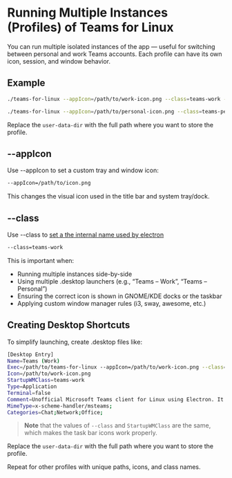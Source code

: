 # Running Multiple Instances (Profiles) of Teams for Linux

You can run multiple isolated instances of the app — useful for switching
between personal and work Teams accounts. Each profile can have its own icon,
session, and window behavior.

## Example

```bash
./teams-for-linux --appIcon=/path/to/work-icon.png --class=teams-work --user-data-dir=/home/user/.config/teams-profile-work
```

```bash
./teams-for-linux --appIcon=/path/to/personal-icon.png --class=teams-personal --user-data-dir=/home/user/.config/teams-profile-personal
```

Replace the `user-data-dir` with the full path where you want to store the profile.

## --appIcon

Use --appIcon to set a custom tray and window icon:

```bash
--appIcon=/path/to/icon.png
```

This changes the visual icon used in the title bar and system tray/dock.

## --class

Use --class to
[set a the internal name used by electron](https://www.electronjs.org/docs/latest/api/app#appsetnamename)

```bash
--class=teams-work
```

This is important when:

- Running multiple instances side-by-side
- Using multiple .desktop launchers (e.g., “Teams – Work”, “Teams – Personal”)
- Ensuring the correct icon is shown in GNOME/KDE docks or the taskbar
- Applying custom window manager rules (i3, sway, awesome, etc.)

## Creating Desktop Shortcuts

To simplify launching, create .desktop files like:

```bash
[Desktop Entry]
Name=Teams (Work)
Exec=/path/to/teams-for-linux --appIcon=/path/to/work-icon.png --class=teams-work --user-data-dir=/home/user/.config/teams-profile-work
Icon=/path/to/work-icon.png
StartupWMClass=teams-work
Type=Application
Terminal=false
Comment=Unofficial Microsoft Teams client for Linux using Electron. It uses the Web App and wraps it as a standalone application using Electron.
MimeType=x-scheme-handler/msteams;
Categories=Chat;Network;Office;
```

> **Note** that the values of `--class` and `StartupWMClass` are the same, which
> makes the task bar icons work properly.

Replace the `user-data-dir` with the full path where you want to store the profile.

Repeat for other profiles with unique paths, icons, and class names.
